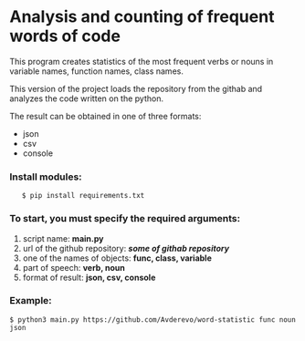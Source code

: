 # Analysis and counting of frequent words of code

This program creates statistics of the most frequent verbs or nouns in variable names, function names, class names.

This version of the project loads the repository from the githab and analyzes the code written on the python.

The result can be obtained in one of three formats:

 - json
 - csv
 - console


### Install modules:

``` 
   $ pip install requirements.txt   
```


### To start, you must specify the required arguments:


1. script name: **main.py**
2. url of the github repository: ***some of githab repository***
3. one of the names of objects: **func, class, variable**
4. part of speech: **verb, noun**
5. format of result: **json, csv, console**



### Example:

```
$ python3 main.py https://github.com/Avderevo/word-statistic func noun json
```

